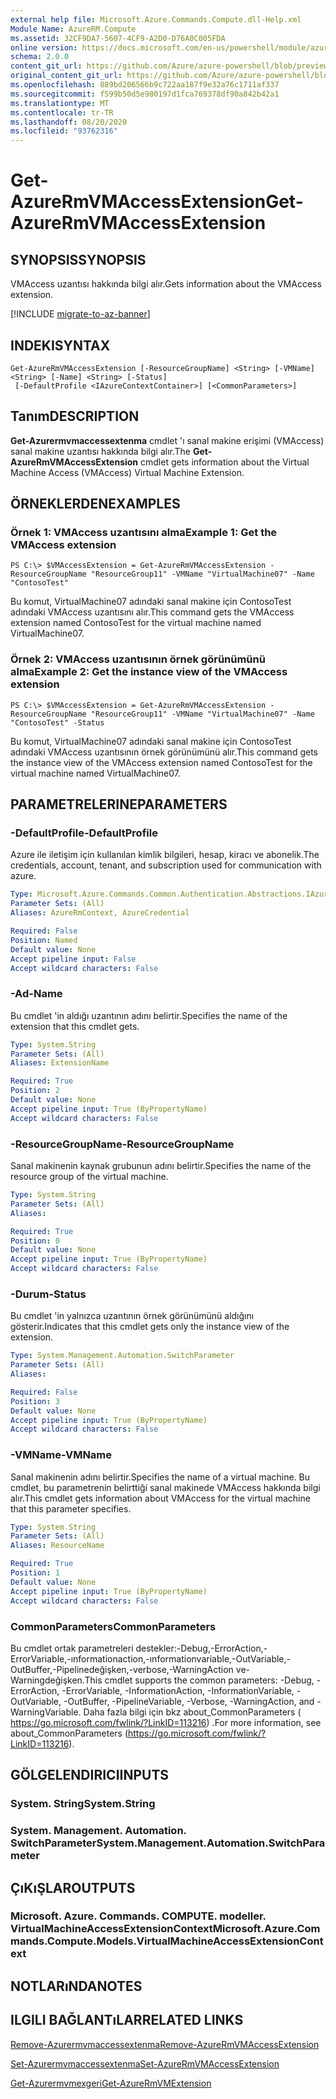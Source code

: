 ```yaml
---
external help file: Microsoft.Azure.Commands.Compute.dll-Help.xml
Module Name: AzureRM.Compute
ms.assetid: 32CF9DA7-5607-4CF9-A2D0-D76A0C005FDA
online version: https://docs.microsoft.com/en-us/powershell/module/azurerm.compute/get-azurermvmaccessextension
schema: 2.0.0
content_git_url: https://github.com/Azure/azure-powershell/blob/preview/src/ResourceManager/Compute/Commands.Compute/help/Get-AzureRmVMAccessExtension.md
original_content_git_url: https://github.com/Azure/azure-powershell/blob/preview/src/ResourceManager/Compute/Commands.Compute/help/Get-AzureRmVMAccessExtension.md
ms.openlocfilehash: 889bd206566b9c722aa187f9e32a76c1711af337
ms.sourcegitcommit: f599b50d5e980197d1fca769378df90a842b42a1
ms.translationtype: MT
ms.contentlocale: tr-TR
ms.lasthandoff: 08/20/2020
ms.locfileid: "93762316"
---
```

# <span data-ttu-id="80ba2-101">Get-AzureRmVMAccessExtension</span><span class="sxs-lookup"><span data-stu-id="80ba2-101">Get-AzureRmVMAccessExtension</span></span>

## <span data-ttu-id="80ba2-102">SYNOPSIS</span><span class="sxs-lookup"><span data-stu-id="80ba2-102">SYNOPSIS</span></span>
<span data-ttu-id="80ba2-103">VMAccess uzantısı hakkında bilgi alır.</span><span class="sxs-lookup"><span data-stu-id="80ba2-103">Gets information about the VMAccess extension.</span></span>

[!INCLUDE [migrate-to-az-banner](../../includes/migrate-to-az-banner.md)]

## <span data-ttu-id="80ba2-104">INDEKI</span><span class="sxs-lookup"><span data-stu-id="80ba2-104">SYNTAX</span></span>

```
Get-AzureRmVMAccessExtension [-ResourceGroupName] <String> [-VMName] <String> [-Name] <String> [-Status]
 [-DefaultProfile <IAzureContextContainer>] [<CommonParameters>]
```

## <span data-ttu-id="80ba2-105">Tanım</span><span class="sxs-lookup"><span data-stu-id="80ba2-105">DESCRIPTION</span></span>
<span data-ttu-id="80ba2-106">**Get-Azurermvmaccessextenma** cmdlet 'ı sanal makine erişimi (VMAccess) sanal makine uzantısı hakkında bilgi alır.</span><span class="sxs-lookup"><span data-stu-id="80ba2-106">The **Get-AzureRmVMAccessExtension** cmdlet gets information about the Virtual Machine Access (VMAccess) Virtual Machine Extension.</span></span>

## <span data-ttu-id="80ba2-107">ÖRNEKLERDEN</span><span class="sxs-lookup"><span data-stu-id="80ba2-107">EXAMPLES</span></span>

### <span data-ttu-id="80ba2-108">Örnek 1: VMAccess uzantısını alma</span><span class="sxs-lookup"><span data-stu-id="80ba2-108">Example 1: Get the VMAccess extension</span></span>
```
PS C:\> $VMAccessExtension = Get-AzureRmVMAccessExtension -ResourceGroupName "ResourceGroup11" -VMName "VirtualMachine07" -Name "ContosoTest"
```

<span data-ttu-id="80ba2-109">Bu komut, VirtualMachine07 adındaki sanal makine için ContosoTest adındaki VMAccess uzantısını alır.</span><span class="sxs-lookup"><span data-stu-id="80ba2-109">This command gets the VMAccess extension named ContosoTest for the virtual machine named VirtualMachine07.</span></span>

### <span data-ttu-id="80ba2-110">Örnek 2: VMAccess uzantısının örnek görünümünü alma</span><span class="sxs-lookup"><span data-stu-id="80ba2-110">Example 2: Get the instance view of the VMAccess extension</span></span>
```
PS C:\> $VMAccessExtension = Get-AzureRmVMAccessExtension -ResourceGroupName "ResourceGroup11" -VMName "VirtualMachine07" -Name "ContosoTest" -Status
```

<span data-ttu-id="80ba2-111">Bu komut, VirtualMachine07 adındaki sanal makine için ContosoTest adındaki VMAccess uzantısının örnek görünümünü alır.</span><span class="sxs-lookup"><span data-stu-id="80ba2-111">This command gets the instance view of the VMAccess extension named ContosoTest for the virtual machine named VirtualMachine07.</span></span>

## <span data-ttu-id="80ba2-112">PARAMETRELERINE</span><span class="sxs-lookup"><span data-stu-id="80ba2-112">PARAMETERS</span></span>

### <span data-ttu-id="80ba2-113">-DefaultProfile</span><span class="sxs-lookup"><span data-stu-id="80ba2-113">-DefaultProfile</span></span>
<span data-ttu-id="80ba2-114">Azure ile iletişim için kullanılan kimlik bilgileri, hesap, kiracı ve abonelik.</span><span class="sxs-lookup"><span data-stu-id="80ba2-114">The credentials, account, tenant, and subscription used for communication with azure.</span></span>

```yaml
Type: Microsoft.Azure.Commands.Common.Authentication.Abstractions.IAzureContextContainer
Parameter Sets: (All)
Aliases: AzureRmContext, AzureCredential

Required: False
Position: Named
Default value: None
Accept pipeline input: False
Accept wildcard characters: False
```

### <span data-ttu-id="80ba2-115">-Ad</span><span class="sxs-lookup"><span data-stu-id="80ba2-115">-Name</span></span>
<span data-ttu-id="80ba2-116">Bu cmdlet 'in aldığı uzantının adını belirtir.</span><span class="sxs-lookup"><span data-stu-id="80ba2-116">Specifies the name of the extension that this cmdlet gets.</span></span>

```yaml
Type: System.String
Parameter Sets: (All)
Aliases: ExtensionName

Required: True
Position: 2
Default value: None
Accept pipeline input: True (ByPropertyName)
Accept wildcard characters: False
```

### <span data-ttu-id="80ba2-117">-ResourceGroupName</span><span class="sxs-lookup"><span data-stu-id="80ba2-117">-ResourceGroupName</span></span>
<span data-ttu-id="80ba2-118">Sanal makinenin kaynak grubunun adını belirtir.</span><span class="sxs-lookup"><span data-stu-id="80ba2-118">Specifies the name of the resource group of the virtual machine.</span></span>

```yaml
Type: System.String
Parameter Sets: (All)
Aliases:

Required: True
Position: 0
Default value: None
Accept pipeline input: True (ByPropertyName)
Accept wildcard characters: False
```

### <span data-ttu-id="80ba2-119">-Durum</span><span class="sxs-lookup"><span data-stu-id="80ba2-119">-Status</span></span>
<span data-ttu-id="80ba2-120">Bu cmdlet 'in yalnızca uzantının örnek görünümünü aldığını gösterir.</span><span class="sxs-lookup"><span data-stu-id="80ba2-120">Indicates that this cmdlet gets only the instance view of the extension.</span></span>

```yaml
Type: System.Management.Automation.SwitchParameter
Parameter Sets: (All)
Aliases:

Required: False
Position: 3
Default value: None
Accept pipeline input: True (ByPropertyName)
Accept wildcard characters: False
```

### <span data-ttu-id="80ba2-121">-VMName</span><span class="sxs-lookup"><span data-stu-id="80ba2-121">-VMName</span></span>
<span data-ttu-id="80ba2-122">Sanal makinenin adını belirtir.</span><span class="sxs-lookup"><span data-stu-id="80ba2-122">Specifies the name of a virtual machine.</span></span>
<span data-ttu-id="80ba2-123">Bu cmdlet, bu parametrenin belirttiği sanal makinede VMAccess hakkında bilgi alır.</span><span class="sxs-lookup"><span data-stu-id="80ba2-123">This cmdlet gets information about VMAccess for the virtual machine that this parameter specifies.</span></span>

```yaml
Type: System.String
Parameter Sets: (All)
Aliases: ResourceName

Required: True
Position: 1
Default value: None
Accept pipeline input: True (ByPropertyName)
Accept wildcard characters: False
```

### <span data-ttu-id="80ba2-124">CommonParameters</span><span class="sxs-lookup"><span data-stu-id="80ba2-124">CommonParameters</span></span>
<span data-ttu-id="80ba2-125">Bu cmdlet ortak parametreleri destekler:-Debug,-ErrorAction,-ErrorVariable,-ınformationaction,-ınformationvariable,-OutVariable,-OutBuffer,-Pipelinedeğişken,-verbose,-WarningAction ve-Warningdeğişken.</span><span class="sxs-lookup"><span data-stu-id="80ba2-125">This cmdlet supports the common parameters: -Debug, -ErrorAction, -ErrorVariable, -InformationAction, -InformationVariable, -OutVariable, -OutBuffer, -PipelineVariable, -Verbose, -WarningAction, and -WarningVariable.</span></span> <span data-ttu-id="80ba2-126">Daha fazla bilgi için bkz about_CommonParameters ( https://go.microsoft.com/fwlink/?LinkID=113216) .</span><span class="sxs-lookup"><span data-stu-id="80ba2-126">For more information, see about_CommonParameters (https://go.microsoft.com/fwlink/?LinkID=113216).</span></span>

## <span data-ttu-id="80ba2-127">GÖLGELENDIRICI</span><span class="sxs-lookup"><span data-stu-id="80ba2-127">INPUTS</span></span>

### <span data-ttu-id="80ba2-128">System. String</span><span class="sxs-lookup"><span data-stu-id="80ba2-128">System.String</span></span>

### <span data-ttu-id="80ba2-129">System. Management. Automation. SwitchParameter</span><span class="sxs-lookup"><span data-stu-id="80ba2-129">System.Management.Automation.SwitchParameter</span></span>

## <span data-ttu-id="80ba2-130">ÇıKıŞLAR</span><span class="sxs-lookup"><span data-stu-id="80ba2-130">OUTPUTS</span></span>

### <span data-ttu-id="80ba2-131">Microsoft. Azure. Commands. COMPUTE. modeller. VirtualMachineAccessExtensionContext</span><span class="sxs-lookup"><span data-stu-id="80ba2-131">Microsoft.Azure.Commands.Compute.Models.VirtualMachineAccessExtensionContext</span></span>

## <span data-ttu-id="80ba2-132">NOTLARıNDA</span><span class="sxs-lookup"><span data-stu-id="80ba2-132">NOTES</span></span>

## <span data-ttu-id="80ba2-133">ILGILI BAĞLANTıLAR</span><span class="sxs-lookup"><span data-stu-id="80ba2-133">RELATED LINKS</span></span>

[<span data-ttu-id="80ba2-134">Remove-Azurermvmaccessextenma</span><span class="sxs-lookup"><span data-stu-id="80ba2-134">Remove-AzureRmVMAccessExtension</span></span>](./Remove-AzureRmVMAccessExtension.md)

[<span data-ttu-id="80ba2-135">Set-Azurermvmaccessextenma</span><span class="sxs-lookup"><span data-stu-id="80ba2-135">Set-AzureRmVMAccessExtension</span></span>](./Set-AzureRmVMAccessExtension.md)

[<span data-ttu-id="80ba2-136">Get-Azurermvmexgeri</span><span class="sxs-lookup"><span data-stu-id="80ba2-136">Get-AzureRmVMExtension</span></span>](./Get-AzureRmVMExtension.md)


